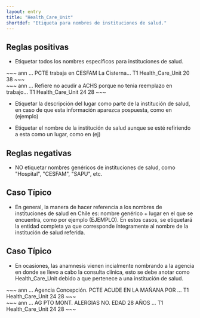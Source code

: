```yaml
---
layout: entry
title: "Health_Care_Unit"
shortdef: "Etiqueta para nombres de instituciones de salud."
---
```


## Reglas positivas

* Etiquetar todos los nombres específicos para instituciones de salud.

<div class="annotation-correct" markdown="1">
~~~ ann
... PCTE trabaja en CESFAM La Cisterna...
T1 Health_Care_Unit 20 38 
~~~
</div>

<div class="annotation-correct" markdown="1">
~~~ ann
... Refiere no acudir a ACHS porque no tenia reemplazo en trabajo...
T1 Health_Care_Unit 24 28 
~~~
</div>

* Etiquetar la descripción del lugar como parte de la institución de salud, en caso de que esta información aparezca pospuesta, como en (ejemplo)

* Etiquetar el nombre de la institución de salud aunque se esté refiriendo a esta como un lugar, como en (ej)

## Reglas negativas

* NO etiquetar nombres genéricos de instituciones de salud, como "Hospital", "CESFAM", "SAPU", etc.

## Caso Típico

* En general, la manera de hacer referencia a los nombres de instituciones de salud en Chile es: nombre genérico + lugar en el que se encuentra, como por ejemplo (EJEMPLO). En estos casos, se etiquetará la entidad completa ya que corresponde íntegramente al nombre de la institución de salud referida.

## Caso Típico

* En ocasiones, las anamnesis vienen incialmente nombrando a la agencia en donde se llevo a cabo la consulta clínica, esto se debe anotar como Health_Care_Unit debido a que pertenece a una institución de salud.

<div class="annotation-correct" markdown="1">
~~~ ann
... Agencia Concepción. PCTE ACUDE EN LA MAÑANA POR ...
T1 Health_Care_Unit 24 28 
~~~
</div>

<div class="annotation-correct" markdown="1">
~~~ ann
... AG PTO MONT. ALERGIAS NO. EDAD 28 AÑOS ...
T1 Health_Care_Unit 24 28 
~~~
</div>
